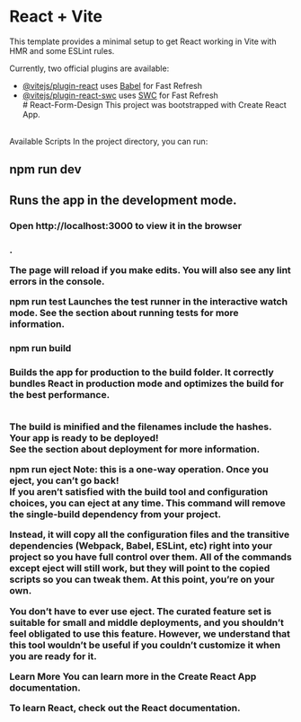 # React + Vite

This template provides a minimal setup to get React working in Vite with HMR and some ESLint rules.

Currently, two official plugins are available:

- [@vitejs/plugin-react](https://github.com/vitejs/vite-plugin-react/blob/main/packages/plugin-react/README.md) uses [Babel](https://babeljs.io/) for Fast Refresh
- [@vitejs/plugin-react-swc](https://github.com/vitejs/vite-plugin-react-swc) uses [SWC](https://swc.rs/) for Fast Refresh<br/>
#   R e a c t - F o r m - D e s i g n 
 This project was bootstrapped with Create React App.
<br/>
Available Scripts
In the project directory, you can run:<br/>

<h2>npm run dev <h2/>
Runs the app in the development mode.
<h3>Open http://localhost:3000 to view it in the browser<h3/>.<br/>

The page will reload if you make edits.
You will also see any lint errors in the console.

npm run test
Launches the test runner in the interactive watch mode.
See the section about running tests for more information.
<br/>
<h3>npm run build <h3/>
<p>Builds the app for production to the build folder.
It correctly bundles React in production mode and optimizes the build for the best performance.</p>
<br/>
The build is minified and the filenames include the hashes.
Your app is ready to be deployed!
<br/>
See the section about deployment for more information.

npm run eject
Note: this is a one-way operation. Once you eject, you can’t go back!
<br/>
If you aren’t satisfied with the build tool and configuration choices, you can eject at any time. This command will remove the single-build dependency from your project.
<p>
Instead, it will copy all the configuration files and the transitive dependencies (Webpack, Babel, ESLint, etc) right into your project so you have full control over them. All of the commands except eject will still work, but they will point to the copied scripts so you can tweak them. At this point, you’re on your own.<p/>
<p>
You don’t have to ever use eject. The curated feature set is suitable for small and middle deployments, and you shouldn’t feel obligated to use this feature. However, we understand that this tool wouldn’t be useful if you couldn’t customize it when you are ready for it.</p>

Learn More
You can learn more in the Create React App documentation.

To learn React, check out the React documentation.
 
